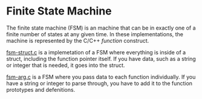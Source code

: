 # Finite State Machine

The finite state machine (FSM) is an machine that can be in exactly one of a finite 
number of states at any given time. In these implementations, the machine is 
represented by the C/C++ *function* construct. 

[fsm-struct.c](https://github.com/ADBeveridge/computation-models/blob/main/fsm-struct.c) 
is a implemetation of a FSM where everything is inside of a struct, including 
the function pointer itself. If you have data, such as a string or integer that 
is needed, it goes into the struct.

[fsm-arg.c](https://github.com/ADBeveridge/computation-models/blob/main/fsm-arg.c) 
is a FSM where you pass data to each function individually. If you have a string 
or integer to parse through, you have to add it to the function prototypes and 
defenitions.
